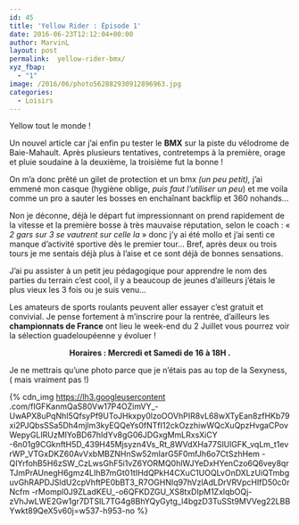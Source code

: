 ```yaml
---
id: 45
title: 'Yellow Rider : Épisode 1'
date: 2016-06-23T12:12:04+00:00
author: MarvinL
layout: post
permalink:  yellow-rider-bmx/
xyz_fbap:
  - "1"
image: /2016/06/photo562882930912896963.jpg
categories:
  - Loisirs
---
```

Yellow tout le monde !

Un nouvel article car j&rsquo;ai enfin pu tester le **BMX** sur la piste du vélodrome de Baie-Mahault. Après plusieurs tentatives, contretemps à la première, orage et pluie soudaine à la deuxième, la troisième fut la bonne !

On m&rsquo;a donc prêté un gilet de protection et un bmx _(un peu petit),_ j&rsquo;ai emmené mon casque (hygiène oblige, _puis faut l&rsquo;utiliser un peu_) et me voila comme un pro a sauter les bosses en enchaînant backflip et 360 nohands…

Non je déconne, déjà le départ fut impressionnant on prend rapidement de la vitesse et la première bosse à très mauvaise réputation, selon le coach : « _2 gars sur 3 se vautrent sur celle la_ » donc j&rsquo;y ai été mollo et j&rsquo;ai senti ce manque d&rsquo;activité sportive dès le premier tour… Bref, après deux ou trois tours je me sentais déjà plus à l&rsquo;aise et ce sont déjà de bonnes sensations.

J&rsquo;ai pu assister à un petit jeu pédagogique  pour apprendre le nom des parties du terrain c&rsquo;est cool, il y a beaucoup de jeunes d&rsquo;ailleurs j&rsquo;étais le plus vieux les 3 fois ou je suis venu…

Les amateurs de sports roulants peuvent aller essayer c&rsquo;est gratuit et convivial. Je pense fortement à m&rsquo;inscrire pour la rentrée, d&rsquo;ailleurs les **championnats de France** ont lieu le week-end du 2 Juillet vous pourrez voir la sélection guadeloupéenne y évoluer !

<p style="text-align: center;">
  <strong>Horaires : Mercredi et Samedi de 16 à 18H .</strong>
</p>

Je ne mettrais qu&rsquo;une photo parce que je n&rsquo;étais pas au top de la Sexyness, ( mais vraiment pas !)

{% cdn_img https://lh3.googleusercontent
.com/fIGFKanmQaS80Vw17P4OZimVY_-UwAPX8uPqNhI5QfsyPf9UToJHkxpy0lzoOOVhPIR8vL68wXTyEan8zfHKb79xi2PJQbsSSa5Dh4mjlm3kyEQQeYs0fNTfI12ckOzzhiwWQcXuQpzHvgaCPovWepyGLIRUzMIYoBD67hIdYv8gG06JDGxgMmLRxsXiCY
-6n01g9CGknftH5D_439H45Mjsyzn4Vs_Rt_8WVdXHa77SlUlGFK_vqLm_t1evrWP_VTGxDKZ60AvVxbMBZNHnSw52mIarG5F0mfJh6o7CtSzhHem
-QIYrfohB5H6zSW_CzLwsGhF5i1vZ6YORMQ0hlWJYeDxHYenCzo6Q6vey8qrTJmPrAUnegH6gmz4LIhB7mGt01tIHdQPkH4CXuC1UOQLvOnDXLzUiQTmbguvGhRAPDJSldU2cpVhftPE0bBT3_R7OGHNIq97hVzlAdLDrVRVpcHIfD50c0rNcfm
-rMompl0J9ZLadKEU_-o6QFKDZGU_XS8txDIpM1ZxlqbOQj-zVhJwLWE2Gw1gr7DTSIL7TG4g8BhYQyGytg_l4bgzD3TuSSt9MVVeg22LBBYwkt89QeX5v60j=w537-h953-no %}
